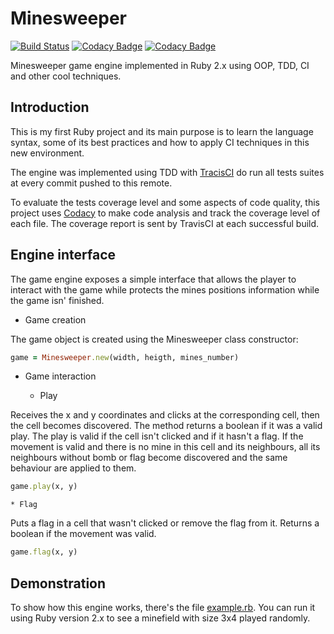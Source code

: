 # Minesweeper

[![Build Status](https://travis-ci.org/taciogt/minesweeper.svg?branch=master)](https://travis-ci.org/taciogt/minesweeper)
[![Codacy Badge](https://api.codacy.com/project/badge/Grade/72a68158e7354f7f88d2298135e89518)](https://www.codacy.com/app/taciogt/minesweeper?utm_source=github.com&amp;utm_medium=referral&amp;utm_content=taciogt/minesweeper&amp;utm_campaign=Badge_Grade)
[![Codacy Badge](https://api.codacy.com/project/badge/Coverage/72a68158e7354f7f88d2298135e89518)](https://www.codacy.com/app/taciogt/minesweeper?utm_source=github.com&utm_medium=referral&utm_content=taciogt/minesweeper&utm_campaign=Badge_Coverage)

Minesweeper game engine implemented in Ruby 2.x using OOP, TDD, CI and other cool techniques.

## Introduction

This is my first Ruby project and its main purpose is to learn the language syntax, some of its best practices and how to apply CI techniques in this new environment.

The engine was implemented using TDD with [TracisCI](https://travis-ci.org/taciogt/minesweeper) do run all tests suites at every commit pushed to this remote. 

To evaluate the tests coverage level and some aspects of code quality, this project uses [Codacy](https://www.codacy.com/app/taciogt/minesweeper?utm_source=github.com&utm_medium=referral&utm_content=taciogt/minesweeper&utm_campaign=Badge_Coverage) to make code analysis and track the coverage level of each file. The coverage report is sent by TravisCI at each successful build.   

## Engine interface

The game engine exposes a simple interface that allows the player to interact with the game while protects the mines positions information while the game isn' finished. 

* Game creation

The game object is created using the Minesweeper class constructor:
```ruby
game = Minesweeper.new(width, heigth, mines_number)
```
 
* Game interaction

    * Play

Receives the x and y coordinates and clicks at the corresponding cell, then the cell becomes discovered. The method returns a boolean if it was a valid play. The play is valid if the cell isn't clicked and if it hasn't a flag. If the movement is valid and there is no mine in this cell and its neighbours, all its neighbours without bomb or flag become discovered and the same behaviour are applied to them.   

```ruby
game.play(x, y)
```

    * Flag

Puts a flag in a cell that wasn't clicked or remove the flag from it. Returns a boolean if the movement was valid.

```ruby
game.flag(x, y)
```

## Demonstration
 
To show how this engine works, there's the file [example.rb](https://github.com/taciogt/minesweeper/blob/master/example.rb). You can run it using Ruby version 2.x to see a minefield with size 3x4 played randomly.

